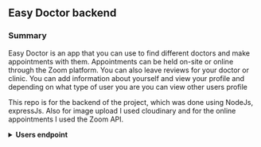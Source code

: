 ## Easy Doctor backend

### Summary

<p>Easy Doctor is an app that you can use to find different doctors and make appointments with them. Appointments can be held on-site or online through the Zoom platform. You can also leave reviews for your doctor or clinic. You can add information about yourself and view your profile and depending on what type of user you are you can view other users profile</p>
<p>This repo is for the backend of the project, which was done using NodeJs, expressJs. Also for image upload I used cloudinary and for the online appointments I used the Zoom API. </p>
<details>

<summary><b> Users endpoint </b></summary>
<br/>

<p>In this project there are 4 types of users: admin, patients, doctors and clinics/hospitals. All of these users use the same mongo schema. Also this app includes auth/oauth implementation using jwt token strategy. Cookies are used to save the access token and refresh token.</p>
<p>If the user is a patient his/her profile can be viewed only by the users he/she allows.</p>
<p>User schema: </p>

```javascript
const UserSchema = new Schema(
  {
    name: { type: String, required: [true, "Name is required"] },
    surname: {
      type: String,
      required: [
        function () {
          return this.role === "patient" || this.role === "doctor";
        },
        "Surname is required",
      ],
    },
    image: {
      type: String,
      required: true,
      default: `https://upload.wikimedia.org/wikipedia/commons/7/7c/Profile_avatar_placeholder_large.png`,
    },
    email: {
      type: String,
      required: [true, "Email is required"],
      trim: true,
      lowercase: true,
      match: [
        /^\w+([\.-]?\w+)*@\w+([\.-]?\w+)*(\.\w{2,3})+$/,
        "Please fill a valid email address",
      ],
      unique: true,
      dropDups: true,
    },
    password: {
      type: String,
      required: [
        function () {
          return !this.googleId || this.googleId === "";
        },
        "Password is required",
      ],
    },
    role: {
      type: String,
      enum: ["patient", "doctor", "clinic", "admin"],
      default: "patient",
      required: [true, "Type of user is required"],
    },
    phone: { type: String },
    gender: { type: String, enum: ["male", "female", "Other"] },
    birthdate: { type: String },

    refreshTokens: [],
    googleId: { type: String },
    description: {
      type: String,
      minlength: [30, "Description needs to be at least 30 characters"],
    },
    languages: [{ type: String }],
    website: { type: String },
    workingHours: [
      {
        _id: false,
        day: {
          type: String,
          enum: [
            "Monday",
            "Tuesday",
            "Wednesday",
            "Thursday",
            "Friday",
            "Saturday",
            "Sunday",
          ],
        },
        startHour: { type: String },
        endHour: { type: String },
      },
    ],
    specialization: {
      type: Array,
      required: [
        function () {
          return this.role === "doctor" || this.role === "clinic";
        },
        "Specialization is required",
      ],
      validate: {
        validator: function (array) {
          return array.every((v) => typeof v === "string");
        },
        message: "Specialization is required",
      },
    },

    clinicOrHospital: {
      type: String,
      required: [
        function () {
          return this.role === "doctor";
        },
        "Hospital or clinic is required",
      ],
    },

    rating: [
      {
        _id: false,
        user: { type: Schema.Types.ObjectId },
        rate: { type: Number },
      },
    ],
    allowedUsers: [{ type: Schema.Types.ObjectId }],
    postalCode: {
      type: Number,
      minlength: [5, "Postal Code needs to be 5 characters"],
    },
    street: {
      type: String,
      minlength: [5, "Street needs to be at least 5 characters"],
    },
    city: {
      type: String,
      minlength: [3, "City needs to be at least 3 characters"],
    },
    state: {
      type: String,
      minlength: [3, "State needs to be at least 3 characters"],
    },
    height: {
      type: String,
    },
    weight: {
      type: String,
    },
    profession: { type: String },
    maritalStatus: {
      type: String,
      enum: ["Single", "Married"],
      default: "Single",
    },
    socialNumber: { type: String },
    foodAllergies: [{ type: String }],
    medicineAllergies: [{ type: String }],
    diabetes: {
      type: String,
      enum: ["None", "Type 1", "Type 2", "Gestational diabetes"],
      default: "None",
    },
    hypertension: {
      type: String,
      enum: ["None", "Primary", "Secondary"],
      default: "None",
    },
    surgicalInterventions: [{ type: String }],
  },
  { timestamps: true }
);
```

</details>
